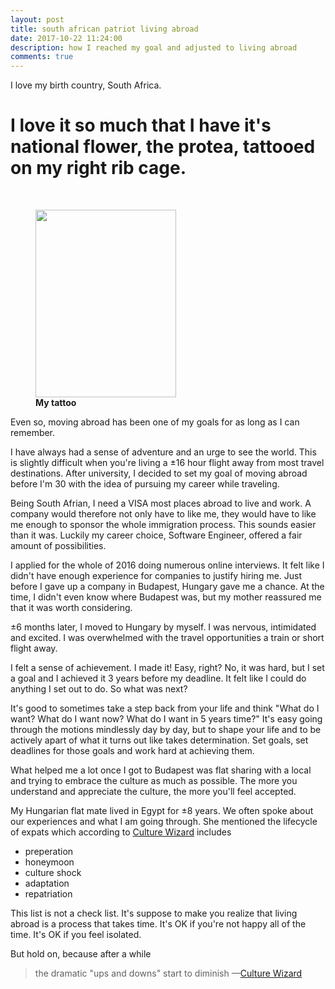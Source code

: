 ```yaml
---
layout: post
title: south african patriot living abroad
date: 2017-10-22 11:24:00
description: how I reached my goal and adjusted to living abroad
comments: true
---
```

I love my birth country, South Africa. 

# I love it so much that I have it's national flower, the protea, tattooed on my right rib cage.
<br/>

<figure class="col one right">
	<img src="/blog/img/proteatattoo.jpg" width="225" height="300">
	<figcaption>
		<b>My tattoo</b>
	</figcaption>
</figure>

Even so, moving abroad has been one of my goals for as long as I can remember.

I have always had a sense of adventure and an urge to see the world. This is slightly difficult when you're living a ±16 hour flight away from most travel destinations. After university, I decided to set my goal of moving abroad before I'm 30 with the idea of pursuing my career while traveling. 

Being South Afrian, I need a VISA most places abroad to live and work. A company would therefore not only have to like me, they would have to like me enough to sponsor the whole immigration process. This sounds easier than it was. Luckily my career choice, Software Engineer, offered a fair amount of possibilities. 

I applied for the whole of 2016 doing numerous online interviews. It felt like I didn't have enough experience for companies to justify hiring me. Just before I gave up a company in Budapest, Hungary gave me a chance. At the time, I didn't even know where Budapest was, but my mother reassured me that it was worth considering.

±6 months later, I moved to Hungary by myself. I was nervous, intimidated and excited. I was overwhelmed with the travel opportunities a train or short flight away. 

I felt a sense of achievement. I made it! Easy, right? No, it was hard, but I set a goal and I achieved it 3 years before my deadline. It felt like I could do anything I set out to do. So what was next? 

It's good to sometimes take a step back from your life and think "What do I want? What do I want now? What do I want in 5 years time?" It's easy going through the motions mindlessly day by day, but to shape your life and to be actively apart of what it turns out like takes determination. Set goals, set deadlines for those goals and work hard at achieving them.

What helped me a lot once I got to Budapest was flat sharing with a local and trying to embrace the culture as much as possible. The more you understand and appreciate the culture, the more you'll feel accepted. 

My Hungarian flat mate lived in Egypt for ±8 years. We often spoke about our experiences and what I am going through. She mentioned the lifecycle of expats which according to <a href="https://www.rw-3.com/blog/2007/04/the-expatriate-adjustment-lifecycle-what-you-should-know">Culture Wizard</a> includes
- preperation
- honeymoon
- culture shock
- adaptation
- repatriation

This list is not a check list. It's suppose to make you realize that living abroad is a process that takes time. It's OK if you're not happy all of the time. It's OK if you feel isolated. 

But hold on, because after a while

<blockquote>
the dramatic "ups and downs" start to diminish 
	—<a href="https://www.rw-3.com/blog/2007/04/the-expatriate-adjustment-lifecycle-what-you-should-know">Culture Wizard</a> 
</blockquote>
